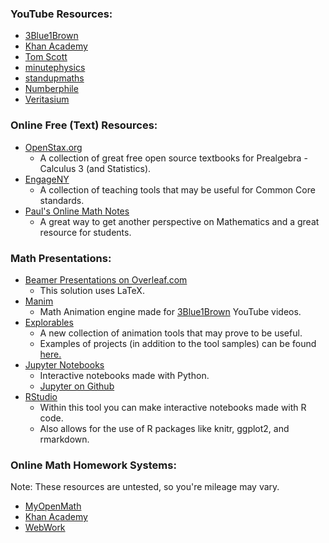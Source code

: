 ### YouTube Resources:

 - [3Blue1Brown](https://youtube.com/3blue1brown)
 - [Khan Academy](https://khanacademy.org)
 - [Tom Scott](https://www.youtube.com/channel/UCBa659QWEk1AI4Tg--mrJ2A)
 - [minutephysics](https://youtube.com/minutephysics)
 - [standupmaths](https://youtube.com/standupmaths)
 - [Numberphile](https://youtube.com/Numberphile)
 - [Veritasium](https://youtube.com/Veritasium)

### Online Free (Text) Resources:

 - [OpenStax.org](https://openstax.org/subjects/math)
	 - A collection of great free open source textbooks for Prealgebra - Calculus 3 (and Statistics). 
 - [EngageNY](https://www.engageny.org/common-core-curriculum)
	 - A collection of teaching tools that may be useful for Common Core standards.
 - [Paul's Online Math Notes](http://tutorial.math.lamar.edu/)
	 - A great way to get another perspective on Mathematics and a great resource for students.

### Math Presentations:

 - [Beamer Presentations on Overleaf.com](https://www.overleaf.com/gallery/tagged/presentation)
	 - This solution uses LaTeX.
 - [Manim](https://github.com/3b1b/manim)
	 - Math Animation engine made for [3Blue1Brown](https://youtube.com/3blue1brown) YouTube videos.
 - [Explorables](http://explorabl.es/tools/)
	 - A new collection of animation tools that may prove to be useful.
	 - Examples of projects (in addition to the tool samples) can be found [here.](http://explorabl.es/)
 - [Jupyter Notebooks](http://jupyter.readthedocs.io/en/latest/)
	 - Interactive notebooks made with Python.
	 - [Jupyter on Github](https://github.com/jupyter/jupyter)
 - [RStudio](https://www.rstudio.com/)
	 - Within this tool you can make interactive notebooks made with R code.
	 - Also allows for the use of R packages like knitr, ggplot2, and rmarkdown.

### Online Math Homework Systems:
Note: These resources are untested, so you're mileage may vary.

 - [MyOpenMath](https://www.myopenmath.com/) 
 - [Khan Academy](https://khanacademy.org)
 - [WebWork](https://github.com/openwebwork/webwork2)
